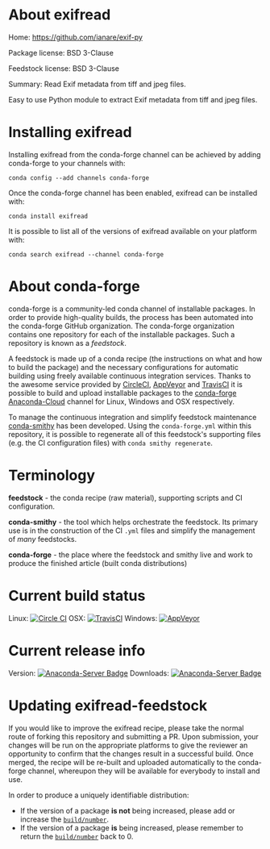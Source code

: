 About exifread
==============

Home: https://github.com/ianare/exif-py

Package license: BSD 3-Clause

Feedstock license: BSD 3-Clause

Summary: Read Exif metadata from tiff and jpeg files.

Easy to use Python module to extract Exif metadata from tiff and jpeg files.


Installing exifread
===================

Installing exifread from the conda-forge channel can be achieved by adding conda-forge to your channels with:

```
conda config --add channels conda-forge
```

Once the conda-forge channel has been enabled, exifread can be installed with:

```
conda install exifread
```

It is possible to list all of the versions of exifread available on your platform with:

```
conda search exifread --channel conda-forge
```


About conda-forge
=================

conda-forge is a community-led conda channel of installable packages.
In order to provide high-quality builds, the process has been automated into the
conda-forge GitHub organization. The conda-forge organization contains one repository
for each of the installable packages. Such a repository is known as a *feedstock*.

A feedstock is made up of a conda recipe (the instructions on what and how to build
the package) and the necessary configurations for automatic building using freely
available continuous integration services. Thanks to the awesome service provided by
[CircleCI](https://circleci.com/), [AppVeyor](http://www.appveyor.com/)
and [TravisCI](https://travis-ci.org/) it is possible to build and upload installable
packages to the [conda-forge](https://anaconda.org/conda-forge)
[Anaconda-Cloud](http://docs.anaconda.org/) channel for Linux, Windows and OSX respectively.

To manage the continuous integration and simplify feedstock maintenance
[conda-smithy](http://github.com/conda-forge/conda-smithy) has been developed.
Using the ``conda-forge.yml`` within this repository, it is possible to regenerate all of
this feedstock's supporting files (e.g. the CI configuration files) with ``conda smithy regenerate``.


Terminology
===========

**feedstock** - the conda recipe (raw material), supporting scripts and CI configuration.

**conda-smithy** - the tool which helps orchestrate the feedstock.
                   Its primary use is in the construction of the CI ``.yml`` files
                   and simplify the management of *many* feedstocks.

**conda-forge** - the place where the feedstock and smithy live and work to
                  produce the finished article (built conda distributions)

Current build status
====================

Linux: [![Circle CI](https://circleci.com/gh/conda-forge/exifread-feedstock.svg?style=svg)](https://circleci.com/gh/conda-forge/exifread-feedstock)
OSX: [![TravisCI](https://travis-ci.org/conda-forge/exifread-feedstock.svg?branch=master)](https://travis-ci.org/conda-forge/exifread-feedstock)
Windows: [![AppVeyor](https://ci.appveyor.com/api/projects/status/github/conda-forge/exifread-feedstock?svg=True)](https://ci.appveyor.com/project/conda-forge/exifread-feedstock/branch/master)

Current release info
====================
Version: [![Anaconda-Server Badge](https://anaconda.org/conda-forge/exifread/badges/version.svg)](https://anaconda.org/conda-forge/exifread)
Downloads: [![Anaconda-Server Badge](https://anaconda.org/conda-forge/exifread/badges/downloads.svg)](https://anaconda.org/conda-forge/exifread)


Updating exifread-feedstock
===========================

If you would like to improve the exifread recipe, please take the normal
route of forking this repository and submitting a PR. Upon submission, your changes will
be run on the appropriate platforms to give the reviewer an opportunity to confirm that the
changes result in a successful build. Once merged, the recipe will be re-built and uploaded
automatically to the conda-forge channel, whereupon they will be available for everybody to
install and use.

In order to produce a uniquely identifiable distribution:
 * If the version of a package **is not** being increased, please add or increase
   the [``build/number``](http://conda.pydata.org/docs/building/meta-yaml.html#build-number-and-string).
 * If the version of a package **is** being increased, please remember to return
   the [``build/number``](http://conda.pydata.org/docs/building/meta-yaml.html#build-number-and-string)
   back to 0.
